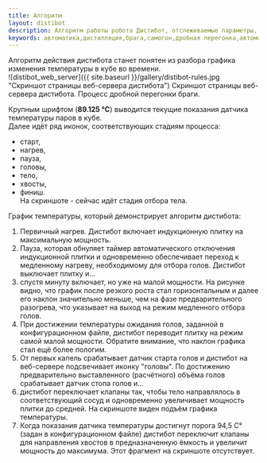 ```yaml
---
title: Алгоритм
layout: distibot
description: Алгоритм работы робота Дистибот, отслеживаемые параметры, логика срабатывания
keywords: автоматика,дистилляция,брага,самогон,дробная перегонка,автоматизация
---
```

Алгоритм действия дистибота станет понятен из разбора графика изменения температуры в кубе во времени.  
![distibot_web_server]({{ site.baseurl }}/gallery/distibot-rules.jpg "Скриншот страницы веб-сервера дистибота")
Скриншот страницы веб-сервера дистибота. Процесс дробной перегонки браги.

Крупным шрифтом (__89.125 °C__) выводится текущие показания датчика температуры паров в кубе.  
Далее идёт ряд иконок, соответствующих стадиям процесса:
* старт,
* нагрев,
* пауза,
* головы,
* тело,
* хвосты,
* финиш.  
На скриншоте - сейчас идёт стадия отбора тела.  

График температуры, который демонстрирует алгоритм дистибота:  
1. Первичный нагрев. Дистибот включает индукционную плитку на максимальную мощность.  
2. Пауза, которая обнуляет таймер автоматического отключения индукционной плитки и одновременно обеспечивает переход к медленному нагреву, необходимому для отбора голов. Дистибот выключает плитку и...  
3. спустя минуту включает, но уже на малой мощности. На рисунке видно, что график после резкого роста стал горизонтальным и далее его наклон значительно меньше, чем на фазе предварительного разогрева, что указывает на выход на режим медленного отбора голов.  
4. При достижении температуры ожидания голов, заданной в конфигурационном файле, дистибот переводит плитку на режим самой малой мощности. Обратите внимание, что наклон графика стал ещё более пологим.  
5. От первых капель срабатывает датчик старта голов и дистибот на веб-сервере подсвечивает иконку "головы". По достижению предварительно выставленного (расчётного) объёма голов срабатывает датчик стопа голов и...  
6. дистибот переключает клапаны так, чтобы тело направлялось в соответствующий сосуд и одновременно увеличивает мощность плитки до средней. На скриншоте виден подъём графика температуры.  
7. Когда показания датчика температуры достигнут порога 94,5 C° (задан в конфигурационном файле) дистибот переключит клапаны для направления хвостов в предназначенную ёмкость и увеличит мощность до максимума. Этот фрагмент на скриншоте отсутствует.

